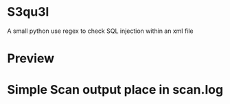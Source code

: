 # S3qu3l
A small python use regex to check SQL injection within an xml file

# Preview

# Simple Scan output place in scan.log
